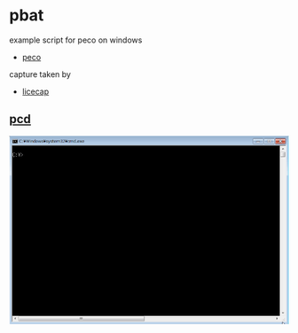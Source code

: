 pbat
====

example script for peco on windows

* [peco](https://github.com/peco/peco)

capture taken by

* [licecap](http://www.cockos.com/licecap/)

## [pcd](https://github.com/mattn/pcd)

![pcd](captures/pcd.gif)
